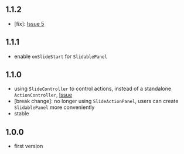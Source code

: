 ## 1.1.2

- [fix]: [Issue 5](https://github.com/SimonWang9610/flutter_slidable_panel/issues/5)

## 1.1.1

- enable `onSlideStart` for `SlidablePanel`

## 1.1.0

- using `SlideController` to control actions, instead of a standalone `ActionController`, [Issue](https://github.com/SimonWang9610/flutter_slidable_panel/issues/1)
- [break change]: no longer using `SlideActionPanel`, users can create `SlidablePanel` more conveniently
- stable

## 1.0.0

- first version
